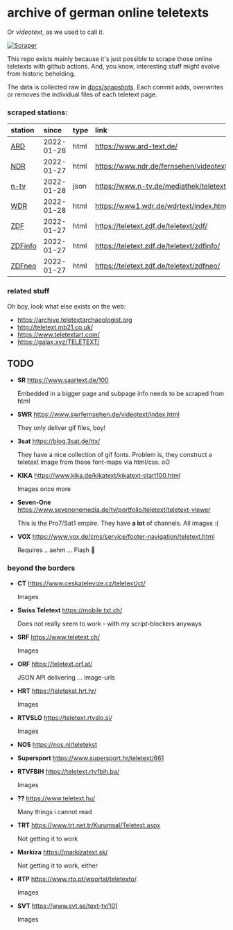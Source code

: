 # archive of german online teletexts

Or *videotext*, as we used to call it. 

[![Scraper](https://github.com/defgsus/teletext-archive/actions/workflows/scraper.yml/badge.svg)](https://github.com/defgsus/teletext-archive/actions/workflows/scraper.yml)

This repo exists mainly because it's just possible to scrape those
online teletexts with github actions. And, you know, interesting
stuff might evolve from historic beholding.

The data is collected raw in [docs/snapshots](docs/snapshots). Each commit
adds, overwrites or removes the individual files of each teletext page.


### scraped stations:

| station                             | since      | type | link
|:------------------------------------|:-----------|:-----|:----
| [ARD](docs/snapshots/ard)           | 2022-01-28 | html | https://www.ard-text.de/
| [NDR](docs/snapshots/ndr)           | 2022-01-27 | html | https://www.ndr.de/fernsehen/videotext/index.html
| [n-tv](docs/snapshots/ntv)          | 2022-01-28 | json | https://www.n-tv.de/mediathek/teletext/
| [WDR](docs/snapshots/wdr)           | 2022-01-28 | html | https://www1.wdr.de/wdrtext/index.html
| [ZDF](docs/snapshots/zdf)           | 2022-01-27 | html | https://teletext.zdf.de/teletext/zdf/
| [ZDFinfo](docs/snapshots/zdf-info)  | 2022-01-27 | html | https://teletext.zdf.de/teletext/zdfinfo/
| [ZDFneo](docs/snapshots/zdf-neo)    | 2022-01-27 | html | https://teletext.zdf.de/teletext/zdfneo/


### related stuff

Oh boy, look what else exists on the web: 

- https://archive.teletextarchaeologist.org
- http://teletext.mb21.co.uk/
- https://www.teletextart.com/
- https://galax.xyz/TELETEXT/


## TODO
  
- **SR** https://www.saartext.de/100

  Embedded in a bigger page and subpage info needs to be scraped from html 
  
- **SWR** https://www.swrfernsehen.de/videotext/index.html

  They only deliver gif files, boy!
  
- **3sat** https://blog.3sat.de/ttx/

  They have a nice collection of gif fonts. Problem is, they construct a 
  teletext image from those font-maps via html/css. oO
  
- **KIKA** https://www.kika.de/kikatext/kikatext-start100.html

  Images once more
    
- **Seven-One** https://www.sevenonemedia.de/tv/portfolio/teletext/teletext-viewer
  
  This is the Pro7/Sat1 empire. They have **a lot** of channels. All images :(

- **VOX** https://www.vox.de/cms/service/footer-navigation/teletext.html

  Requires .. aehm ... Flash :rofl:


### beyond the borders

- **CT** https://www.ceskatelevize.cz/teletext/ct/

  Images

- **Swiss Teletext** https://mobile.txt.ch/  
  
  Does not really seem to work - with my script-blockers anyways

- **SRF** https://www.teletext.ch/

  Images

- **ORF** https://teletext.orf.at/

  JSON API delivering ... image-urls

- **HRT** https://teletekst.hrt.hr/

  Images
  
- **RTVSLO** https://teletext.rtvslo.si/

  Images
  
- **NOS** https://nos.nl/teletekst

- **Supersport** https://www.supersport.hr/teletext/661

- **RTVFBiH** https://teletext.rtvfbih.ba/

  Images
  
- **??** https://www.teletext.hu/

  Many things i cannot read

- **TRT** https://www.trt.net.tr/Kurumsal/Teletext.aspx

  Not getting it to work
  
- **Markiza** https://markizatext.sk/
  
  Not getting it to work, either
  
- **RTP** https://www.rtp.pt/wportal/teletexto/

  Images
  
- **SVT** https://www.svt.se/text-tv/101

  Images
  